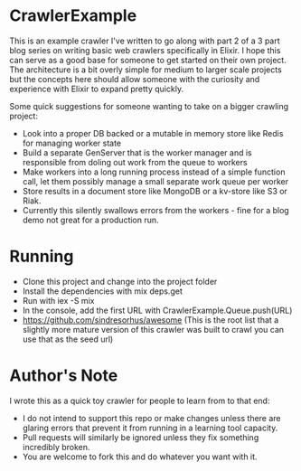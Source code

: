 # CrawlerExample

This is an example crawler I've written to go along with part 2 of a 3 part blog series on writing basic 
web crawlers specifically in Elixir. I hope this can serve as a good base for someone to get started on their own project.
The architecture is a bit overly simple for medium to larger scale projects but the concepts here should allow someone with
the curiosity and experience with Elixir to expand pretty quickly.

Some quick suggestions for someone wanting to take on a bigger crawling project:

- Look into a proper DB backed or a mutable in memory store like Redis for managing worker state
- Build a separate GenServer that is the worker manager and is responsible from doling out work from the queue to workers
- Make workers into a long running process instead of a simple function call, let them possibly manage a small separate work queue per worker
- Store results in a document store like MongoDB or a kv-store like S3 or Riak.
- Currently this silently swallows errors from the workers - fine for a blog demo not great for a production run.

# Running

- Clone this project and change into the project folder
- Install the dependencies with mix deps.get
- Run with iex -S mix
- In the console, add the first URL with CrawlerExample.Queue.push(URL)
- https://github.com/sindresorhus/awesome (This is the root list that a slightly more mature version of this crawler was built to crawl you can use that as the seed url)

# Author's Note

I wrote this as a quick toy crawler for people to learn from to that end:

- I do not intend to support this repo or make changes unless there are glaring errors that prevent it from running in a learning tool capacity.
- Pull requests will similarly be ignored unless they fix something incredibly broken.
- You are welcome to fork this and do whatever you want with it.
